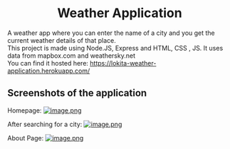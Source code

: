 <h1 align="center">Weather Application</h1>

A weather app where you can enter the name of a city and you get the current weather details of that place. \
This project is made using Node.JS, Express and HTML, CSS , JS. It uses data from mapbox.com and weathersky.net \
You can find it hosted here: 
https://lokita-weather-application.herokuapp.com/

## Screenshots of the application
Homepage:
[![image.png](https://i.postimg.cc/ZKLF5Y45/image.png)](https://postimg.cc/1ffNWQ8k)

After searching for a city:
[![image.png](https://i.postimg.cc/9fw7Zc5T/image.png)](https://postimg.cc/LqR5MKs6)

About Page:
[![image.png](https://i.postimg.cc/SxJ2bmK5/image.png)](https://postimg.cc/G4nhkwGJ)
